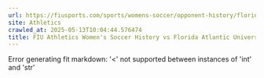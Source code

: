 ```yaml
---
url: https://fiusports.com/sports/womens-soccer/opponent-history/florida-atlantic-university/4
site: Athletics
crawled_at: 2025-05-13T10:04:44.576474
title: FIU Athletics Women's Soccer History vs Florida Atlantic University
---
```


Error generating fit markdown: '<' not supported between instances of 'int' and 'str'